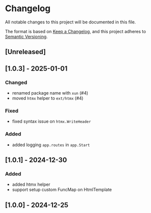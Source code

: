 # Changelog

All notable changes to this project will be documented in this file.

The format is based on [Keep a Changelog](https://keepachangelog.com/en/1.0.0/),
and this project adheres to [Semantic Versioning](https://semver.org/spec/v2.0.0.html).

## [Unreleased]

## [1.0.3] - 2025-01-01
### Changed
- renamed package name with `xun` (#4)
- moved `htmx` helper to `ext/htmx` (#4)

### Fixed
- fixed syntax issue on `htmx.WriteHeader`
  
### Added
- added logging `app.routes` in `app.Start`

## [1.0.1] - 2024-12-30
### Added
- added htmx helper
- support setup custom FuncMap on HtmlTemplate 

## [1.0.0] - 2024-12-25
